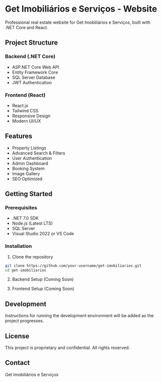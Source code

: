 # Get Imobiliários e Serviços - Website

Professional real estate website for Get Imobiliários e Serviços, built with .NET Core and React.

## Project Structure

### Backend (.NET Core)
- ASP.NET Core Web API
- Entity Framework Core
- SQL Server Database
- JWT Authentication

### Frontend (React)
- React.js
- Tailwind CSS
- Responsive Design
- Modern UI/UX

## Features

- Property Listings
- Advanced Search & Filters
- User Authentication
- Admin Dashboard
- Booking System
- Image Gallery
- SEO Optimized

## Getting Started

### Prerequisites

- .NET 7.0 SDK
- Node.js (Latest LTS)
- SQL Server
- Visual Studio 2022 or VS Code

### Installation

1. Clone the repository
```bash
git clone https://github.com/your-username/get-imobiliarios.git
cd get-imobiliarios
```

2. Backend Setup (Coming Soon)

3. Frontend Setup (Coming Soon)

## Development

Instructions for running the development environment will be added as the project progresses.

## License

This project is proprietary and confidential. All rights reserved.

## Contact

Get Imobiliários e Serviços